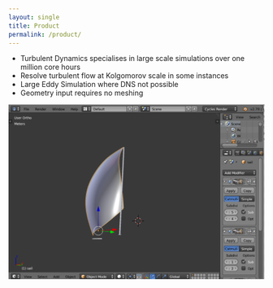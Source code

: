 ```yaml
---
layout: single
title: Product
permalink: /product/
---
```


* Turbulent Dynamics specialises in large scale simulations over one million core hours
* Resolve turbulent flow at Kolgomorov scale in some instances
* Large Eddy Simulation where DNS not possible
* Geometry input requires no meshing

 


 


![Product](/assets/images/sail.png)


